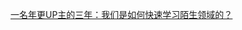 [一名年更UP主的三年：我们是如何快速学习陌生领域的？](https://www.bilibili.com/video/BV1QnGhzpEfF/?share_source=copy_web&vd_source=9c1e19a73fa7bd23bb37aa8d7467d862)


